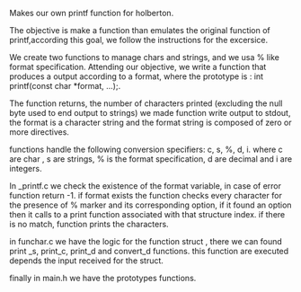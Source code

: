 Makes our own printf function for holberton.
  
The objective  is make a function than emulates the original function of printf,according this goal,
we follow the instructions for the excersice.
  
We create two functions to manage chars and strings, and we usa % like format specification.
Attending our objective, we write a function that produces a output according to a format,
where the prototype is : int printf(const char *format, ...);.
 
The function returns, the number of characters printed (excluding the null byte used to end output to strings)
we made function write output to stdout, the format is a character string and the format string is composed of zero or more directives.
 
functions handle the following conversion specifiers:
		c, s, %, d, i.
where c are char , s are strings, % is the format specification, d are decimal and i are integers.
 
In _printf.c we check the existence of the format variable, in case of error function return -1.
if format exists the function checks every character for the presence of % marker and its corresponding option, if it found an option
then it calls to a print function associated with that structure index.
if there is no match, function prints the characters.
 
in funchar.c we have the logic for the function struct , there we can found print _s, print_c, print_d and convert_d functions.
this function are executed depends the input received for the struct.
 
finally in main.h we have the prototypes functions.

